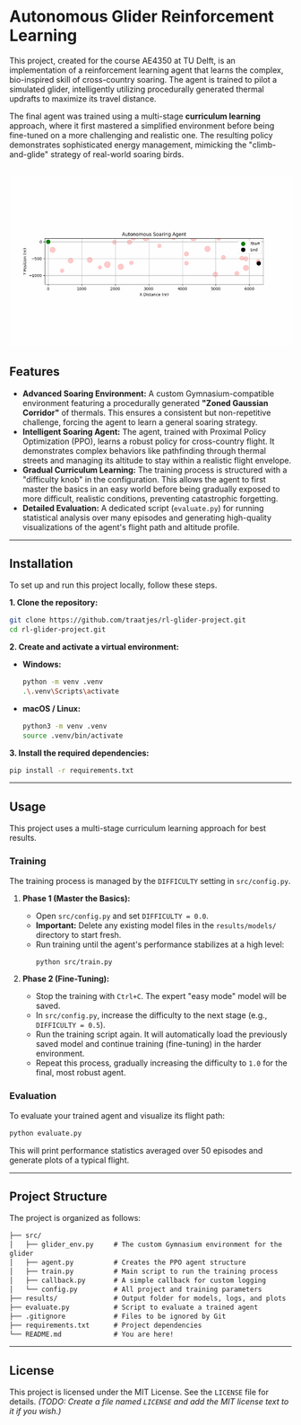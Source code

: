 # Autonomous Glider Reinforcement Learning

This project, created for the course AE4350 at TU Delft, is an implementation of a reinforcement learning agent that learns the complex, bio-inspired skill of cross-country soaring. The agent is trained to pilot a simulated glider, intelligently utilizing procedurally generated thermal updrafts to maximize its travel distance.

The final agent was trained using a multi-stage **curriculum learning** approach, where it first mastered a simplified environment before being fine-tuned on a more challenging and realistic one. The resulting policy demonstrates sophisticated energy management, mimicking the "climb-and-glide" strategy of real-world soaring birds.

![A demonstration of the trained agent's soaring behavior.](flight_path.gif)
---

## Features

* **Advanced Soaring Environment:** A custom Gymnasium-compatible environment featuring a procedurally generated **"Zoned Gaussian Corridor"** of thermals. This ensures a consistent but non-repetitive challenge, forcing the agent to learn a general soaring strategy.
* **Intelligent Soaring Agent:** The agent, trained with Proximal Policy Optimization (PPO), learns a robust policy for cross-country flight. It demonstrates complex behaviors like pathfinding through thermal streets and managing its altitude to stay within a realistic flight envelope.
* **Gradual Curriculum Learning:** The training process is structured with a "difficulty knob" in the configuration. This allows the agent to first master the basics in an easy world before being gradually exposed to more difficult, realistic conditions, preventing catastrophic forgetting.
* **Detailed Evaluation:** A dedicated script (`evaluate.py`) for running statistical analysis over many episodes and generating high-quality visualizations of the agent's flight path and altitude profile.

---

## Installation

To set up and run this project locally, follow these steps.

**1. Clone the repository:**
```bash
git clone https://github.com/traatjes/rl-glider-project.git
cd rl-glider-project.git
```

**2. Create and activate a virtual environment:**

* **Windows:**
    ```bash
    python -m venv .venv
    .\.venv\Scripts\activate
    ```
* **macOS / Linux:**
    ```bash
    python3 -m venv .venv
    source .venv/bin/activate
    ```

**3. Install the required dependencies:**
```bash
pip install -r requirements.txt
```

---

## Usage

This project uses a multi-stage curriculum learning approach for best results.

### Training

The training process is managed by the `DIFFICULTY` setting in `src/config.py`.

1.  **Phase 1 (Master the Basics):**
    * Open `src/config.py` and set `DIFFICULTY = 0.0`.
    * **Important:** Delete any existing model files in the `results/models/` directory to start fresh.
    * Run training until the agent's performance stabilizes at a high level:
        ```bash
        python src/train.py
        ```

2.  **Phase 2 (Fine-Tuning):**
    * Stop the training with `Ctrl+C`. The expert "easy mode" model will be saved.
    * In `src/config.py`, increase the difficulty to the next stage (e.g., `DIFFICULTY = 0.5`).
    * Run the training script again. It will automatically load the previously saved model and continue training (fine-tuning) in the harder environment.
    * Repeat this process, gradually increasing the difficulty to `1.0` for the final, most robust agent.

### Evaluation

To evaluate your trained agent and visualize its flight path:
```bash
python evaluate.py
```
This will print performance statistics averaged over 50 episodes and generate plots of a typical flight.

---

## Project Structure

The project is organized as follows:

```
├── src/
│   ├── glider_env.py     # The custom Gymnasium environment for the glider
│   ├── agent.py          # Creates the PPO agent structure
│   ├── train.py          # Main script to run the training process
│   ├── callback.py       # A simple callback for custom logging
│   └── config.py         # All project and training parameters
├── results/              # Output folder for models, logs, and plots
├── evaluate.py           # Script to evaluate a trained agent
├── .gitignore            # Files to be ignored by Git
├── requirements.txt      # Project dependencies
└── README.md             # You are here!
```

---

## License

This project is licensed under the MIT License. See the `LICENSE` file for details.
*(TODO: Create a file named `LICENSE` and add the MIT license text to it if you wish.)*